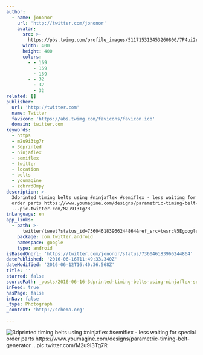 ```yaml
---
author:
  - name: jononor
    url: 'http://twitter.com/jononor'
    avatar:
      src: >-
        https://pbs.twimg.com/profile_images/511715313453260800/7P4ui2rr_400x400.jpeg
      width: 400
      height: 400
      colors:
        - - 169
          - 169
          - 169
        - - 32
          - 32
          - 32
related: []
publisher:
  url: 'http://twitter.com'
  name: Twitter
  favicon: 'https://abs.twimg.com/favicons/favicon.ico'
  domain: twitter.com
keywords:
  - https
  - m2u9i3tg7r
  - 3dprinted
  - ninjaflex
  - semiflex
  - twitter
  - location
  - belts
  - youmagine
  - zqbrrd8mpy
description: >-
  3dprinted timing belts using #ninjaflex #semiflex - less waiting for special
  order parts https://www.youmagine.com/designs/parametric-timing-belt-generator
  ...pic.twitter.com/M2u9I3Tg7R
inLanguage: en
app_links:
  - path: >-
      twitter/tweet?status_id=736046183966244864&ref_src=twsrc%5Egoogle%7Ctwcamp%5Eandroidseo%7Ctwgr%5Estatus%7Ctwterm%5E736046183966244864
    package: com.twitter.android
    namespace: google
    type: android
isBasedOnUrl: 'https://twitter.com/jononor/status/736046183966244864'
datePublished: '2016-06-16T11:49:33.340Z'
dateModified: '2016-06-12T16:40:36.568Z'
title: ''
starred: false
sourcePath: _posts/2016-06-16-3dprinted-timing-belts-using-ninjaflex-semiflex-less-wai.md
inFeed: true
hasPage: false
inNav: false
_type: Photograph
_context: 'http://schema.org'

---
```

![3dprinted timing belts using #ninjaflex #semiflex - less waiting for special order parts https://www.youmagine.com/designs/parametric-timing-belt-generator ...pic.twitter.com/M2u9I3Tg7R](https://pbs.twimg.com/media/Cjb2FZ7UYAAXZHq.jpg:large)